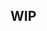 ## WIP

<!-- <div align="center">
    <img src="http://www.reactiongifs.com/r/fgwv.gif" alt="hello">
</div> -->